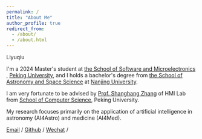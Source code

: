 ```yaml
---
permalink: /
title: "About Me"
author_profile: true
redirect_from: 
  - /about/
  - /about.html
---
```

 Liyuqiu  
 
I'm a 2024 Master's student at [the School of Software and Microelectronics](https://www.ss.pku.edu.cn/) , [Peking University](https://www.pku.edu.cn/), and I holds a bachelor's degree from [the School of Astronomy and Space Science](https://astronomy.nju.edu.cn/) at [Nanjing University](https://www.nju.edu.cn/).

I am very fortunate to be advised by [Prof. Shanghang Zhang](https://www.shanghangzhang.com/) of HMI Lab from [School of Computer Science](https://cs.pku.edu.cn/), Peking University.

My research focuses primarily on the application of artificial intelligence in astronomy (AI4Astro) and medicine (AI4Med).

[Email](hlyautumn@stu.pku.edu.cn) / [Github](https://hlyautumn.github.io/) / [Wechat](../images/wechat.jpg) /


